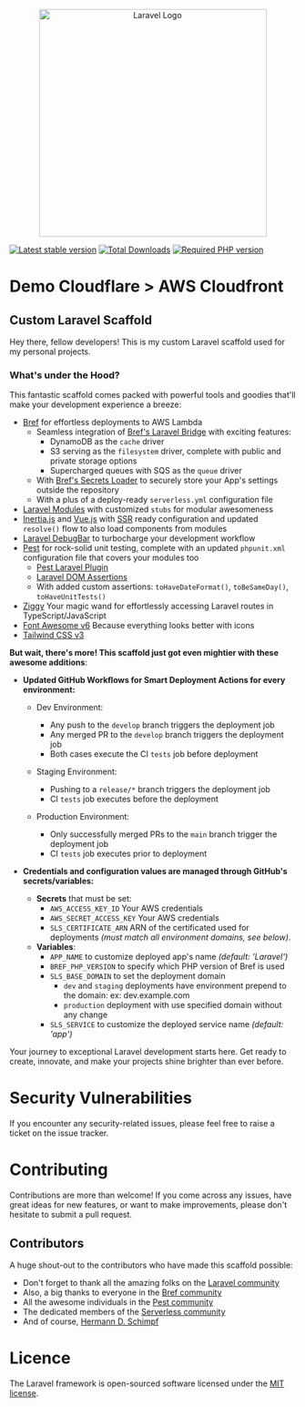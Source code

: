 <p style="text-align: center;"><a href="https://laravel.com" target="_blank"><img src="https://raw.githubusercontent.com/laravel/art/master/logo-lockup/5%20SVG/2%20CMYK/1%20Full%20Color/laravel-logolockup-cmyk-red.svg" width="400" alt="Laravel Logo"></a></p>

[![Latest stable version](https://img.shields.io/packagist/v/hds-solutions/laravel?style=flat-square&label=Laravel&color=009664)](https://github.com/hschimpf/laravel/releases/latest)
[![Total Downloads](https://img.shields.io/packagist/dt/hds-solutions/laravel?style=flat-square&label=Downloads&color=878787)](https://packagist.org/packages/hds-solutions/laravel)
[![Required PHP version](https://img.shields.io/packagist/dependency-v/hds-solutions/laravel/php?style=flat-square&label=PHP&color=006496&logo=php&logoColor=white)](https://packagist.org/packages/hds-solutions/laravel)

# Demo Cloudflare > AWS Cloudfront

## Custom Laravel Scaffold

Hey there, fellow developers! This is my custom Laravel scaffold used for my personal projects.

### What's under the Hood?

This fantastic scaffold comes packed with powerful tools and goodies that'll make your development experience a breeze:

- [Bref](https://bref.sh) for effortless deployments to AWS Lambda
    - Seamless integration of [Bref's Laravel Bridge](https://bref.sh/docs/frameworks/laravel.html) with exciting
      features:
        - DynamoDB as the `cache` driver
        - S3 serving as the `filesystem` driver, complete with public and private storage options
        - Supercharged queues with SQS as the `queue` driver
    - With [Bref's Secrets Loader](https://bref.sh/docs/environment/variables#at-runtime) to securely store your App's
      settings outside the repository
    - With a plus of a deploy-ready `serverless.yml` configuration file
- [Laravel Modules](https://github.com/nWidart/laravel-modules) with customized `stubs` for modular awesomeness
- [Inertia.js](https://inertiajs.com/) and [Vue.js](https://vuejs.org/)
  with [SSR](https://inertiajs.com/server-side-rendering) ready configuration and updated `resolve()` flow to also load
  components from modules
- [Laravel DebugBar](https://github.com/barryvdh/laravel-debugbar) to turbocharge your development workflow
- [Pest](https://pestphp.com/) for rock-solid unit testing, complete with an updated `phpunit.xml` configuration file
  that covers your modules too
    - [Pest Laravel Plugin](https://pestphp.com/docs/plugins#laravel)
    - [Laravel DOM Assertions](https://github.com/sinnbeck/laravel-dom-assertions)
    - With added custom assertions: `toHaveDateFormat()`, `toBeSameDay()`, `toHaveUnitTests()`
- [Ziggy](https://github.com/tighten/ziggy) Your magic wand for effortlessly accessing Laravel routes in
  TypeScript/JavaScript
- [Font Awesome v6](https://fontawesome.com) Because everything looks better with icons
- [Tailwind CSS v3](https://tailwindcss.com)

**But wait, there's more! This scaffold just got even mightier with these awesome additions**:

- **Updated GitHub Workflows for Smart Deployment Actions for every environment:**
    - Dev Environment:
        - Any push to the `develop` branch triggers the deployment job
        - Any merged PR to the `develop` branch triggers the deployment job
        - Both cases execute the CI `tests` job before deployment

    - Staging Environment:
        - Pushing to a `release/*` branch triggers the deployment job
        - CI `tests` job executes before the deployment

    - Production Environment:
        - Only successfully merged PRs to the `main` branch trigger the deployment job
        - CI `tests` job executes prior to deployment

- **Credentials and configuration values are managed through GitHub's secrets/variables:**
    - **Secrets** that must be set:
        - `AWS_ACCESS_KEY_ID` Your AWS credentials
        - `AWS_SECRET_ACCESS_KEY` Your AWS credentials
        - `SLS_CERTIFICATE_ARN` ARN of the certificated used for deployments _(must match all environment domains, see
          below)_.
    - **Variables**:
        - `APP_NAME` to customize deployed app's name _(default: 'Laravel')_
        - `BREF_PHP_VERSION` to specify which PHP version of Bref is used
        - `SLS_BASE_DOMAIN` to set the deployment domain
            - `dev` and `staging` deployments have environment prepend to the domain: ex: dev.example.com
            - `production` deployment with use specified domain without any change
        - `SLS_SERVICE` to customize the deployed service name _(default: 'app')_

Your journey to exceptional Laravel development starts here. Get ready to create, innovate, and make your projects shine
brighter than ever before.

# Security Vulnerabilities

If you encounter any security-related issues, please feel free to raise a ticket on the issue tracker.

# Contributing

Contributions are more than welcome! If you come across any issues, have great ideas for new features, or want to make
improvements, please don't hesitate to submit a pull request.

## Contributors

A huge shout-out to the contributors who have made this scaffold possible:

- Don't forget to thank all the amazing folks on
  the [Laravel community](https://github.com/laravel/laravel/graphs/contributors)
- Also, a big thanks to everyone in the [Bref community](https://github.com/brefphp/bref/graphs/contributors)
- All the awesome individuals in the [Pest community](https://github.com/pestphp/pest/graphs/contributors)
- The dedicated members of the [Serverless community](https://github.com/serverless/serverless/graphs/contributors)
- And of course, [Hermann D. Schimpf](https://hds-solutions.net)

# Licence

The Laravel framework is open-sourced software licensed under the [MIT license](https://opensource.org/licenses/MIT).
